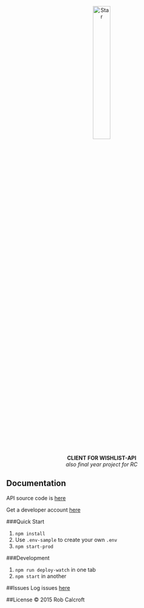 <p align="center">
  <img src="https://cdn.rawgit.com/twitter/twemoji/gh-pages/svg/1f31f.svg" alt="Star" width="30%">
</p>

<p align="center">
  <b>CLIENT FOR WISHLIST-API</b>
  <br>
  <i>also final year project for RC</i>
</p>

## Documentation
API source code is [here](https://github.com/robcalcroft/wishlist-api)

Get a developer account [here](https://developers.wishlist.pw)

###Quick Start
1. `npm install`
2. Use `.env-sample` to create your own `.env`
4. `npm start-prod`

###Development
1. `npm run deploy-watch` in one tab
2. `npm start` in another

##Issues
Log issues [here](https://github.com/robcalcroft/wishlist-client/issues)

##License
© 2015 Rob Calcroft
